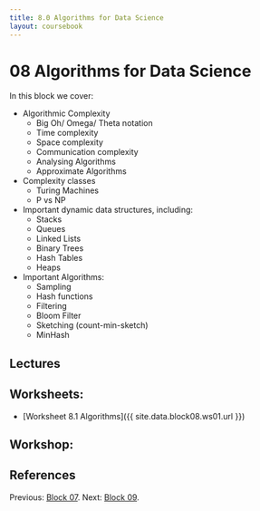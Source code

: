 ```yaml
---
title: 8.0 Algorithms for Data Science
layout: coursebook
---
```

# 08 Algorithms for Data Science

In this block we cover:

* Algorithmic Complexity
  - Big Oh/ Omega/ Theta notation
  - Time complexity
  - Space complexity
  - Communication complexity
  - Analysing Algorithms
  - Approximate Algorithms
* Complexity classes
  * Turing Machines
  * P vs NP
* Important dynamic data structures, including:
  - Stacks
  - Queues
  - Linked Lists
  - Binary Trees
  - Hash Tables
  - Heaps
* Important Algorithms:
  * Sampling
  * Hash functions
  * Filtering
  * Bloom Filter
  * Sketching (count-min-sketch)
  * MinHash

## Lectures

## Worksheets:

* [Worksheet 8.1 Algorithms]({{ site.data.block08.ws01.url }}) 

## Workshop:

## References


Previous: [Block 07](07.md).
Next: [Block 09](09.md).
